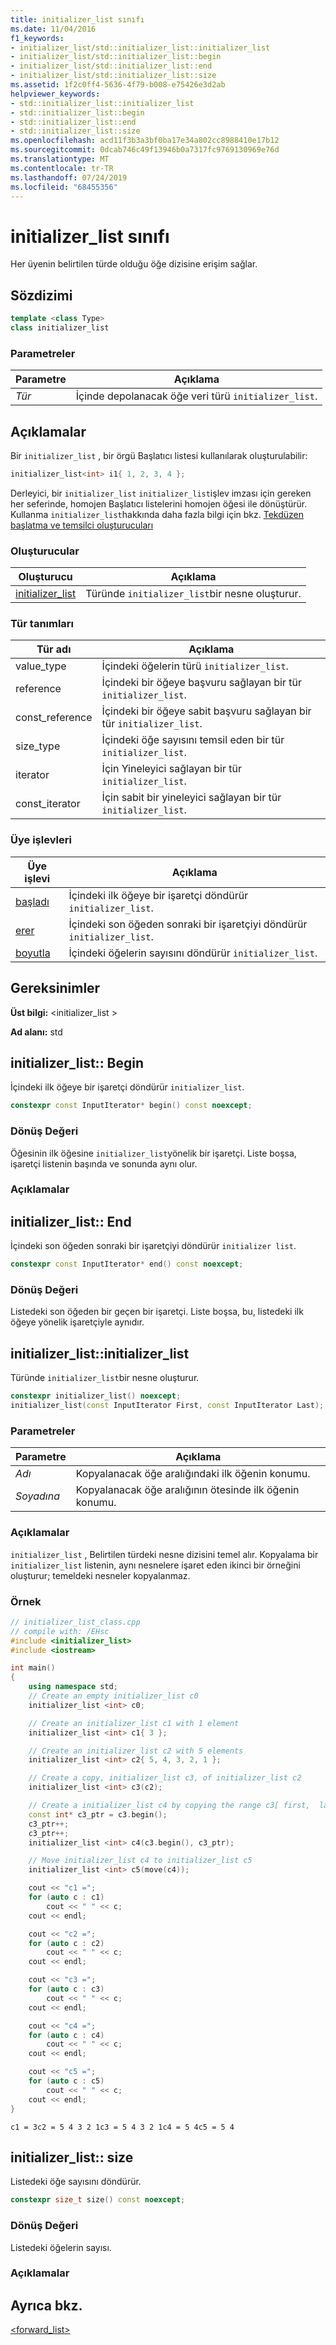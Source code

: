 ```yaml
---
title: initializer_list sınıfı
ms.date: 11/04/2016
f1_keywords:
- initializer_list/std::initializer_list::initializer_list
- initializer_list/std::initializer_list::begin
- initializer_list/std::initializer_list::end
- initializer_list/std::initializer_list::size
ms.assetid: 1f2c0ff4-5636-4f79-b008-e75426e3d2ab
helpviewer_keywords:
- std::initializer_list::initializer_list
- std::initializer_list::begin
- std::initializer_list::end
- std::initializer_list::size
ms.openlocfilehash: acd11f3b3a3bf0ba17e34a802cc8988410e17b12
ms.sourcegitcommit: 0dcab746c49f13946b0a7317fc9769130969e76d
ms.translationtype: MT
ms.contentlocale: tr-TR
ms.lasthandoff: 07/24/2019
ms.locfileid: "68455356"
---
```

# <a name="initializerlist-class"></a>initializer_list sınıfı

Her üyenin belirtilen türde olduğu öğe dizisine erişim sağlar.

## <a name="syntax"></a>Sözdizimi

```cpp
template <class Type>
class initializer_list
```

### <a name="parameters"></a>Parametreler

|Parametre|Açıklama|
|---------------|-----------------|
|*Tür*|İçinde depolanacak öğe veri türü `initializer_list`.|

## <a name="remarks"></a>Açıklamalar

Bir `initializer_list` , bir örgü Başlatıcı listesi kullanılarak oluşturulabilir:

```cpp
initializer_list<int> i1{ 1, 2, 3, 4 };
```

Derleyici, bir `initializer_list` `initializer_list`işlev imzası için gereken her seferinde, homojen Başlatıcı listelerini homojen öğesi ile dönüştürür. Kullanma `initializer_list`hakkında daha fazla bilgi için bkz. [Tekdüzen başlatma ve temsilci oluşturucuları](../cpp/uniform-initialization-and-delegating-constructors.md)

### <a name="constructors"></a>Oluşturucular

|Oluşturucu|Açıklama|
|-|-|
|[initializer_list](../standard-library/forward-list-class.md#forward_list)|Türünde `initializer_list`bir nesne oluşturur.|

### <a name="typedefs"></a>Tür tanımları

|Tür adı|Açıklama|
|-|-|
|value_type|İçindeki öğelerin türü `initializer_list`.|
|reference|İçindeki bir öğeye başvuru sağlayan bir tür `initializer_list`.|
|const_reference|İçindeki bir öğeye sabit başvuru sağlayan bir tür `initializer_list`.|
|size_type|İçindeki öğe sayısını temsil eden bir tür `initializer_list`.|
|iterator|İçin Yineleyici sağlayan bir tür `initializer_list`.|
|const_iterator|İçin sabit bir yineleyici sağlayan bir tür `initializer_list`.|

### <a name="member-functions"></a>Üye işlevleri

|Üye işlevi|Açıklama|
|-|-|
|[başladı](#begin)|İçindeki ilk öğeye bir işaretçi döndürür `initializer_list`.|
|[erer](#end)|İçindeki son öğeden sonraki bir işaretçiyi döndürür `initializer_list`.|
|[boyutla](#size)|İçindeki öğelerin sayısını döndürür `initializer_list`.|

## <a name="requirements"></a>Gereksinimler

**Üst bilgi:** \<initializer_list >

**Ad alanı:** std

## <a name="begin"></a>initializer_list:: Begin

İçindeki ilk öğeye bir işaretçi döndürür `initializer_list`.

```cpp
constexpr const InputIterator* begin() const noexcept;
```

### <a name="return-value"></a>Dönüş Değeri

Öğesinin ilk öğesine `initializer_list`yönelik bir işaretçi. Liste boşsa, işaretçi listenin başında ve sonunda aynı olur.

### <a name="remarks"></a>Açıklamalar

## <a name="end"></a>initializer_list:: End

İçindeki son öğeden sonraki bir işaretçiyi döndürür `initializer list`.

```cpp
constexpr const InputIterator* end() const noexcept;
```

### <a name="return-value"></a>Dönüş Değeri

Listedeki son öğeden bir geçen bir işaretçi. Liste boşsa, bu, listedeki ilk öğeye yönelik işaretçiyle aynıdır.

## <a name="initializer_list"></a>initializer_list::initializer_list

Türünde `initializer_list`bir nesne oluşturur.

```cpp
constexpr initializer_list() noexcept;
initializer_list(const InputIterator First, const InputIterator Last);
```

### <a name="parameters"></a>Parametreler

|Parametre|Açıklama|
|---------------|-----------------|
|*Adı*|Kopyalanacak öğe aralığındaki ilk öğenin konumu.|
|*Soyadına*|Kopyalanacak öğe aralığının ötesinde ilk öğenin konumu.|

### <a name="remarks"></a>Açıklamalar

`initializer_list` , Belirtilen türdeki nesne dizisini temel alır. Kopyalama bir `initializer_list` listenin, aynı nesnelere işaret eden ikinci bir örneğini oluşturur; temeldeki nesneler kopyalanmaz.

### <a name="example"></a>Örnek

```cpp
// initializer_list_class.cpp
// compile with: /EHsc
#include <initializer_list>
#include <iostream>

int main()
{
    using namespace std;
    // Create an empty initializer_list c0
    initializer_list <int> c0;

    // Create an initializer_list c1 with 1 element
    initializer_list <int> c1{ 3 };

    // Create an initializer_list c2 with 5 elements
    initializer_list <int> c2{ 5, 4, 3, 2, 1 };

    // Create a copy, initializer_list c3, of initializer_list c2
    initializer_list <int> c3(c2);

    // Create a initializer_list c4 by copying the range c3[ first,  last)
    const int* c3_ptr = c3.begin();
    c3_ptr++;
    c3_ptr++;
    initializer_list <int> c4(c3.begin(), c3_ptr);

    // Move initializer_list c4 to initializer_list c5
    initializer_list <int> c5(move(c4));

    cout << "c1 =";
    for (auto c : c1)
        cout << " " << c;
    cout << endl;

    cout << "c2 =";
    for (auto c : c2)
        cout << " " << c;
    cout << endl;

    cout << "c3 =";
    for (auto c : c3)
        cout << " " << c;
    cout << endl;

    cout << "c4 =";
    for (auto c : c4)
        cout << " " << c;
    cout << endl;

    cout << "c5 =";
    for (auto c : c5)
        cout << " " << c;
    cout << endl;
}
```

```Output
c1 = 3c2 = 5 4 3 2 1c3 = 5 4 3 2 1c4 = 5 4c5 = 5 4
```

## <a name="size"></a>initializer_list:: size

Listedeki öğe sayısını döndürür.

```cpp
constexpr size_t size() const noexcept;
```

### <a name="return-value"></a>Dönüş Değeri

Listedeki öğelerin sayısı.

### <a name="remarks"></a>Açıklamalar

## <a name="see-also"></a>Ayrıca bkz.

[<forward_list>](../standard-library/forward-list.md)
